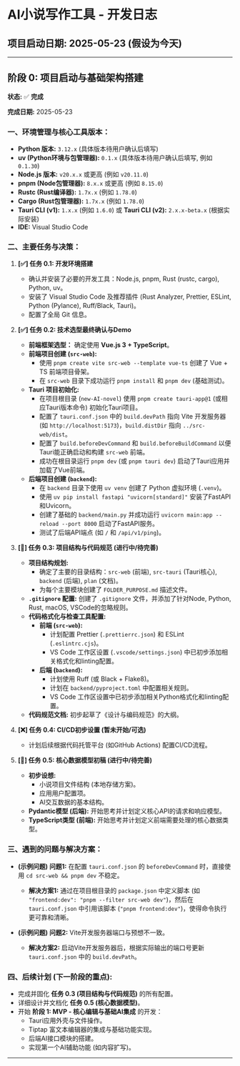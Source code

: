 # AI小说写作工具 - 开发日志

## 项目启动日期: 2025-05-23 (假设为今天)

---

## 阶段 0: 项目启动与基础架构搭建

**状态:** ✅ **完成**

**完成日期:** 2025-05-23

### 一、环境管理与核心工具版本：

- **Python 版本:** `3.12.x` (具体版本待用户确认后填写)
- **uv (Python环境与包管理器):** `0.1.x` (具体版本待用户确认后填写, 例如 `0.1.30`)
- **Node.js 版本:** `v20.x.x` 或更高 (例如 `v20.11.0`)
- **pnpm (Node包管理器):** `8.x.x` 或更高 (例如 `8.15.0`)
- **Rustc (Rust编译器):** `1.7x.x` (例如 `1.78.0`)
- **Cargo (Rust包管理器):** `1.7x.x` (例如 `1.78.0`)
- **Tauri CLI (v1):** `1.x.x` (例如 `1.6.0`) 或 **Tauri CLI (v2):** `2.x.x-beta.x` (根据实际安装)
- **IDE:** Visual Studio Code

### 二、主要任务与决策：

1.  **[✅] 任务 0.1: 开发环境搭建**
    *   确认并安装了必要的开发工具：Node.js, pnpm, Rust (rustc, cargo), Python, uv。
    *   安装了 Visual Studio Code 及推荐插件 (Rust Analyzer, Prettier, ESLint, Python (Pylance), Ruff/Black, Tauri)。
    *   配置了全局 Git 信息。

2.  **[✅] 任务 0.2: 技术选型最终确认与Demo**
    *   **前端框架选型：** 确定使用 **Vue.js 3 + TypeScript**。
    *   **前端项目创建 (`src-web`):**
        *   使用 `pnpm create vite src-web --template vue-ts` 创建了 Vue + TS 前端项目骨架。
        *   在 `src-web` 目录下成功运行 `pnpm install` 和 `pnpm dev` (基础测试)。
    *   **Tauri 项目初始化:**
        *   在项目根目录 (`new-AI-novel`) 使用 `pnpm create tauri-app@1` (或相应Tauri版本命令) 初始化Tauri项目。
        *   配置了 `tauri.conf.json` 中的 `build.devPath` 指向 Vite 开发服务器 (如 `http://localhost:5173`)，`build.distDir` 指向 `../src-web/dist`。
        *   配置了 `build.beforeDevCommand` 和 `build.beforeBuildCommand` 以便Tauri能正确启动和构建 `src-web` 前端。
        *   成功在根目录运行 `pnpm dev` (或 `pnpm tauri dev`) 启动了Tauri应用并加载了Vue前端。
    *   **后端项目创建 (`backend`):**
        *   在 `backend` 目录下使用 `uv venv` 创建了 Python 虚拟环境 (`.venv`)。
        *   使用 `uv pip install fastapi "uvicorn[standard]"` 安装了FastAPI和Uvicorn。
        *   创建了基础的 `backend/main.py` 并成功运行 `uvicorn main:app --reload --port 8000` 启动了FastAPI服务。
        *   测试了后端API端点 (如 `/` 和 `/api/v1/ping`)。

3.  **[🚧] 任务 0.3: 项目结构与代码规范 (进行中/待完善)**
    *   **项目结构规划:**
        *   确定了主要的目录结构：`src-web` (前端), `src-tauri` (Tauri核心), `backend` (后端), `plan` (文档)。
        *   为每个主要模块创建了 `FOLDER_PURPOSE.md` 描述文件。
    *   **`.gitignore` 配置:** 创建了 `.gitignore` 文件，并添加了针对Node, Python, Rust, macOS, VSCode的忽略规则。
    *   **代码格式化与检查工具配置:**
        *   **前端 (`src-web`):**
            *   计划配置 Prettier (`.prettierrc.json`) 和 ESLint (`.eslintrc.cjs`)。
            *   VS Code 工作区设置 (`.vscode/settings.json`) 中已初步添加相关格式化和linting配置。
        *   **后端 (`backend`):**
            *   计划使用 Ruff (或 Black + Flake8)。
            *   计划在 `backend/pyproject.toml` 中配置相关规则。
            *   VS Code 工作区设置中已初步添加相关Python格式化和linting配置。
    *   **代码规范文档:** 初步起草了《设计与编码规范》的大纲。

4.  **[❌] 任务 0.4: CI/CD初步设置 (暂未开始/可选)**
    *   计划后续根据代码托管平台 (如GitHub Actions) 配置CI/CD流程。

5.  **[🚧] 任务 0.5: 核心数据模型初稿 (进行中/待完善)**
    *   **初步设想:**
        *   小说项目文件结构 (本地存储方案)。
        *   应用用户配置项。
        *   AI交互数据的基本结构。
    *   **Pydantic模型 (后端):** 开始思考并计划定义核心API的请求和响应模型。
    *   **TypeScript类型 (前端):** 开始思考并计划定义前端需要处理的核心数据类型。

### 三、遇到的问题与解决方案：

*   **(示例问题) 问题1:** 在配置 `tauri.conf.json` 的 `beforeDevCommand` 时，直接使用 `cd src-web && pnpm dev` 不稳定。
    *   **解决方案1:** 通过在项目根目录的 `package.json` 中定义脚本 (如 `"frontend:dev": "pnpm --filter src-web dev"`)，然后在 `tauri.conf.json` 中引用该脚本 (`"pnpm frontend:dev"`)，使得命令执行更可靠和清晰。

*   **(示例问题) 问题2:** Vite开发服务器端口与预想不一致。
    *   **解决方案2:** 启动Vite开发服务器后，根据实际输出的端口号更新 `tauri.conf.json` 中的 `build.devPath`。

### 四、后续计划 (下一阶段的重点):

*   完成并固化 **任务 0.3 (项目结构与代码规范)** 的所有配置。
*   详细设计并文档化 **任务 0.5 (核心数据模型)**。
*   开始 **阶段 1: MVP - 核心编辑与基础AI集成** 的开发：
    *   Tauri应用外壳与文件操作。
    *   Tiptap 富文本编辑器的集成与基础功能实现。
    *   后端AI接口模块的搭建。
    *   实现第一个AI辅助功能 (如内容扩写)。

---